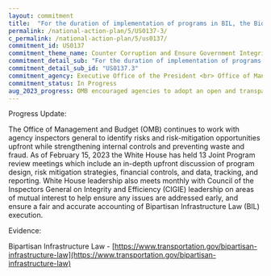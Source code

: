 ```yaml
---
layout: commitment
title:  "For the duration of implementation of programs in BIL, the Biden-Harris Administration commits to implementing this guidance by... collaborating with the IG and oversight community, including by engaging with IGs on the front end of program design and holding regular joint program review meetings with IGs;"
permalink: /national-action-plan/5/US0137-3/
c_permalink: /national-action-plan/5/us0137/
commitment_id: US0137
commitment_theme_name: Counter Corruption and Ensure Government Integrity and Accountability to the Public
commitment_detail_sub: "For the duration of implementation of programs in BIL, the Biden-Harris Administration commits to implementing this guidance by... collaborating with the IG and oversight community, including by engaging with IGs on the front end of program design and holding regular joint program review meetings with IGs;"
commitment_detail_sub_id: "US0137.3"
commitment_agency: Executive Office of the President <br> Office of Management and Budget
commitment_status: In Progress
aug_2023_progress: OMB encouraged agencies to adopt an open and transparent approach to collaborative program design, including early and ongoing engagement with agency inspectors general to identify risks and risk-mitigation opportunities upfront while strengthening internal controls and preventing waste and fraud. In addition, OMB worked with agencies and the agency inspector generals to identify significant BIL programs that would benefit from a Joint Review Meeting which would include an in-depth upfront discussion of program design, risk mitigation strategies, financial controls, and data, tracking, and reporting.
---
```

Progress Update: 

The Office of Management and Budget (OMB) continues to work with agency inspectors general to identify risks and risk-mitigation opportunities upfront while strengthening internal controls and preventing waste and fraud. As of February 15, 2023 the White House has held 13 Joint Program review meetings which include an in-depth upfront discussion of program design, risk mitigation strategies, financial controls, and data, tracking, and reporting. White House leadership also meets monthly with Council of the Inspectors General on Integrity and Efficiency (CIGIE) leadership on areas of mutual interest to help ensure any issues are addressed early, and ensure a fair and accurate accounting of Bipartisan Infrastructure Law (BIL) execution.

Evidence: 

Bipartisan Infrastructure Law - [https://www.transportation.gov/bipartisan-infrastructure-law](https://www.transportation.gov/bipartisan-infrastructure-law)